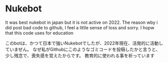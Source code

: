 # Nukebot

It was best nukebot in japan but it is not active on 2022. 
The reason wby i did post bad code to github, I feel a little sense of loss and sorry.
I hopw that this code uses for education

このbotは、かつて日本で強いNukebotでしたが、2022年現在、活発的に活動していまぜん。
なぜ私がGithubにこのようなゴミコードを投稿したかと言うと、少し残念で、喪失感を覚えたからです。
教育的に使われる事を祈っています
